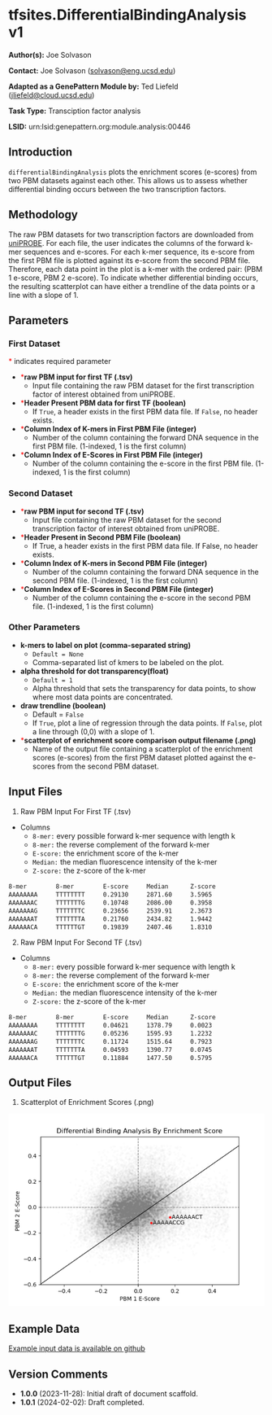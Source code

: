 # tfsites.DifferentialBindingAnalysis v1

**Author(s):** Joe Solvason  

**Contact:** Joe Solvason (solvason@eng.ucsd.edu)

**Adapted as a GenePattern Module by:** Ted Liefeld (jliefeld@cloud.ucsd.edu)

**Task Type:** Transciption factor analysis

**LSID:**  urn:lsid:genepattern.org:module.analysis:00446


## Introduction

`differentialBindingAnalysis` plots the enrichment scores (e-scores) from two PBM datasets against each other. This allows us to assess whether differential binding occurs between the two transcription factors. 


## Methodology

The raw PBM datasets for two transcription factors are downloaded from [uniPROBE](http://the_brain.bwh.harvard.edu/uniprobe/). For each file, the user indicates the columns of the forward k-mer sequences and e-scores. For each k-mer sequence, its e-score from the first PBM file is plotted against its e-score from the second PBM file. Therefore, each data point in the plot is a k-mer with the ordered pair: (PBM 1 e-score, PBM 2 e-score). To indicate whether differential binding occurs, the resulting scatterplot can have either a trendline of the data points or a line with a slope of 1. 

## Parameters

### First Dataset

<span style="color: red;">*</span> indicates required parameter

- <span style="color: red;">*</span>**raw PBM input for first TF (.tsv)**
    - Input file containing the raw PBM dataset for the first transcription factor of interest obtained from uniPROBE.
- <span style="color: red;">*</span>**Header Present PBM data for first TF (boolean)**
    - If `True`, a header exists in the first PBM data file. If `False`, no header exists.
- <span style="color: red;">*</span>**Column Index of K-mers in First PBM File (integer)**
    - Number of the column containing the forward DNA sequence in the first PBM file. (1-indexed, 1 is the first column)
- <span style="color: red;">*</span>**Column Index of E-Scores in First PBM File (integer)**
    - Number of the column containing the e-score in the first PBM file. (1-indexed, 1 is the first column)
      
### Second Dataset

- <span style="color: red;">*</span>**raw PBM input for second TF (.tsv)**
    - Input file containing the raw PBM dataset for the second transcription factor of interest obtained from uniPROBE.
- <span style="color: red;">*</span>**Header Present in Second PBM File (boolean)**
    - If True, a header exists in the first PBM data file. If False, no header exists.
- <span style="color: red;">*</span>**Column Index of K-mers in Second PBM File (integer)**
    - Number of the column containing the forward DNA sequence in the second PBM file. (1-indexed, 1 is the first column)
- <span style="color: red;">*</span>**Column Index of E-Scores in Second PBM File (integer)**
    - Number of the column containing the e-score in the second PBM file. (1-indexed, 1 is the first column)

      
### Other Parameters

- **k-mers to label on plot (comma-separated string)**
    - `Default = None`
    - Comma-separated list of kmers to be labeled on the plot.
- **alpha threshold for dot transparency(float)**
    - `Default = 1`
    - Alpha threshold that sets the transparency for data points, to show where most data points are concentrated.
- **draw trendline (boolean)**
    - Default = `False`
    - If `True`, plot a line of regression through the data points. If `False`, plot a line through (0,0) with a slope of 1.
- <span style="color: red;">*</span>**scatterplot of enrichment score comparison output filename (.png)**
    - Name of the output file containing a scatterplot of the enrichment scores (e-scores) from the first PBM dataset plotted against the e-scores from the second PBM dataset. 

## Input Files

1.  Raw PBM Input For First TF (.tsv)
- Columns
  - `8-mer:` every possible forward k-mer sequence with length k
  - `8-mer:` the reverse complement of the forward k-mer
  - `E-score:` the enrichment score of the k-mer
  - `Median:` the median fluorescence intensity of the k-mer
  - `Z-score:` the z-score of the k-mer

```
8-mer        8-mer        E-score     Median      Z-score
AAAAAAAA     TTTTTTTT     0.29130     2871.60     3.5965
AAAAAAAC     TTTTTTTG     0.10748     2086.00     0.3958
AAAAAAAG     TTTTTTTC     0.23656     2539.91     2.3673
AAAAAAAT     TTTTTTTA     0.21760     2434.82     1.9442
AAAAAACA     TTTTTTGT     0.19839     2407.46     1.8310
```

2.  Raw PBM Input For Second TF (.tsv)
- Columns
  - `8-mer:` every possible forward k-mer sequence with length k
  - `8-mer:` the reverse complement of the forward k-mer
  - `E-score:` the enrichment score of the k-mer
  - `Median:` the median fluorescence intensity of the k-mer
  - `Z-score:` the z-score of the k-mer

```
8-mer        8-mer        E-score     Median      Z-score
AAAAAAAA     TTTTTTTT     0.04621     1378.79     0.0023
AAAAAAAC     TTTTTTTG     0.05236     1595.93     1.2232
AAAAAAAG     TTTTTTTC     0.11724     1515.64     0.7923
AAAAAAAT     TTTTTTTA     0.04593     1390.77     0.0745
AAAAAACA     TTTTTTGT     0.11884     1477.50     0.5795
```
       
## Output Files

  1. Scatterplot of Enrichment Scores (.png)

   <img src="./02-output-ets-gata4-diff-analysis.png"/>
    
  
## Example Data

[Example input data is available on github](https://github.com/genepattern/tfsites.annotateTfSites/data)
    
    
## Version Comments

- **1.0.0** (2023-11-28): Initial draft of document scaffold.
- **1.0.1** (2024-02-02): Draft completed.
